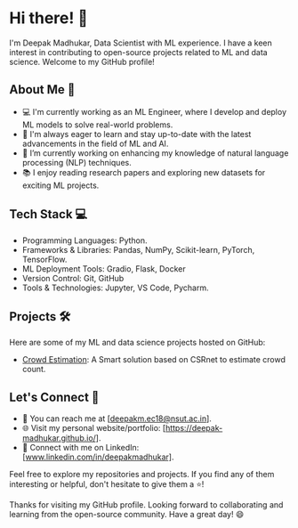 # Hi there! 👋

I'm Deepak Madhukar, Data Scientist with ML experience.
I have a keen interest in contributing to open-source projects related to ML and data science.
Welcome to my GitHub profile!

## About Me 🚀

- 💻 I'm currently working as an ML Engineer, where I develop and deploy ML models to solve real-world problems.
- 🌱 I'm always eager to learn and stay up-to-date with the latest advancements in the field of ML and AI.
- 🔭 I’m currently working on enhancing my knowledge of natural language processing (NLP) techniques.
- 📚 I enjoy reading research papers and exploring new datasets for exciting ML projects.

## Tech Stack 💻

- Programming Languages: Python.
- Frameworks & Libraries: Pandas, NumPy, Scikit-learn, PyTorch, TensorFlow.
- ML Deployment Tools: Gradio, Flask, Docker
- Version Control: Git, GitHub
- Tools & Technologies: Jupyter, VS Code, Pycharm.

## Projects 🛠️

Here are some of my ML and data science projects hosted on GitHub:

- [Crowd Estimation](https://github.com/deepak-madhukar/crowd_estimation.git): A Smart solution based on CSRnet to estimate crowd count.

## Let's Connect 🤝

- 📧 You can reach me at [deepakm.ec18@nsut.ac.in].
- 🌐 Visit my personal website/portfolio: [https://deepak-madhukar.github.io/].
- 💼 Connect with me on LinkedIn: [www.linkedin.com/in/deepakmadhukar].

Feel free to explore my repositories and projects. If you find any of them interesting or helpful, don't hesitate to give them a ⭐️!

Thanks for visiting my GitHub profile. Looking forward to collaborating and learning from the open-source community. Have a great day! 😄

